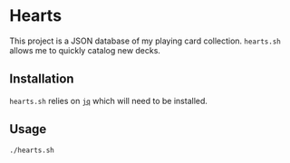# Hearts
This project is a JSON database of my playing card collection. `hearts.sh` allows me to quickly catalog new decks.

## Installation
`hearts.sh` relies on [`jq`](https://stedolan.github.io/jq/) which will need to be installed.

## Usage
```
./hearts.sh
```
